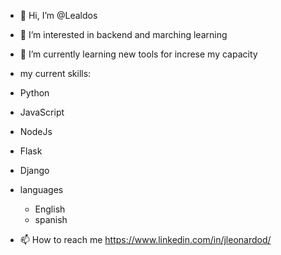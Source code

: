 - 👋 Hi, I’m @Lealdos
- 👀 I’m interested in backend and marching learning
- 🌱 I’m currently learning new tools for increse my capacity
- my current skills:
- Python
- JavaScript
- NodeJs
- Flask 
- Django 

- languages
  * English 
  * spanish 

- 📫 How to reach me https://www.linkedin.com/in/jleonardod/

<!---
Lealdos/Lealdos is a ✨ special ✨ repository because its `README.md` (this file) appears on your GitHub profile.
You can click the Preview link to take a look at your changes.
--->
